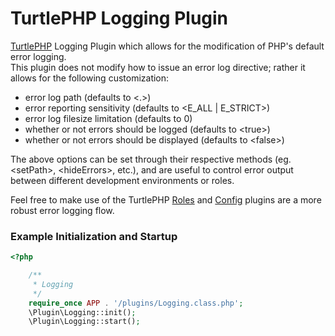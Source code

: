 TurtlePHP Logging Plugin
===

[TurtlePHP](hhttps://github.com/onassar/TurtlePHP) Logging Plugin which allows for the modification of PHP's
default error logging.  
This plugin does not modify how to issue an error log directive; rather
it allows for the following customization:

 - error log path (defaults to \<.\>)
 - error reporting sensitivity (defaults to \<E_ALL | E_STRICT\>)
 - error log filesize limitation (defaults to 0)
 - whether or not errors should be logged (defaults to \<true\>)
 - whether or not errors should be displayed (defaults to \<false\>)

The above options can be set through their respective methods (eg. \<setPath\>,
\<hideErrors\>, etc.), and are useful to control error output between different
development environments or roles.

Feel free to make use of the TurtlePHP
[Roles](https://github.com/onassar/TurtlePHP-RolesPlugin) and
[Config](https://github.com/onassar/TurtlePHP-ConfigPlugin) plugins are a more
robust error logging flow.

### Example Initialization and Startup
``` php
<?php

    /**
     * Logging
     */
    require_once APP . '/plugins/Logging.class.php';
    \Plugin\Logging::init();
    \Plugin\Logging::start();

```
